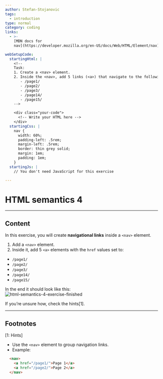 ```yaml
---
author: Stefan-Stojanovic
tags:
  - introduction
type: normal
category: coding
links:
  - >-
    [MDN docs for
    nav](https://developer.mozilla.org/en-US/docs/Web/HTML/Element/nav){website}

webSetupCode:
  startingHtml: |
    <!-- 
    Task:
    1. Create a <nav> element.
    2. Inside the <nav>, add 5 links (<a>) that navigate to the following:
       - /page1/
       - /page2/
       - /page3/
       - /page14/
       - /page15/
    -->

    <div class="your-code">
      <!-- Write your HTML here -->
    </div>
  startingCss: |
    nav {
      width: 60%;
      padding-left: .5rem;
      margin-left: .5rem;
      border: thin grey solid;
      margin: 1em;
      padding: 1em;
    }
  startingJs: |
    // You don't need JavaScript for this exercise

---
```


# HTML semantics 4

---

## Content

In this exercise, you will create **navigational links** inside a `<nav>` element.  

1. Add a `<nav>` element.  
2. Inside it, add 5 `<a>` elements with the `href` values set to:
  - `/page1/`
  - `/page2/`
  - `/page3/`
  - `/page14/`
  - `/page15/`

In the end it should look like this:  
![html-semantics-4-exercise-finished](https://img.enkipro.com/cedfbfdffebbdc99a3635ac0a8c39322.png)

If you’re unsure how, check the hints[1].

---

## Footnotes

[1: Hints]
- Use the `<nav>` element to group navigation links.
- Example:
```html
  <nav>
    <a href="/page1/">Page 1</a>
    <a href="/page2/">Page 2</a>
  </nav>
```
